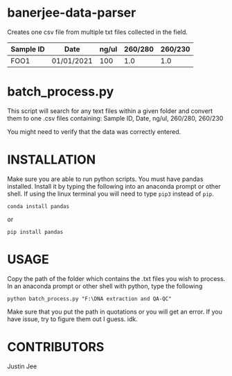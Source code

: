 # banerjee-data-parser
Creates one csv file from multiple txt files collected in the field.

|Sample ID|Date|ng/ul|260/280|260/230|
|---------|----|-----|-------|-------|
|FOO1|01/01/2021|100|1.0|1.0|

# batch_process.py

This script will search for any text files within a given folder and convert
them to one .csv files containing:
Sample ID, Date, ng/ul, 260/280, 260/230

You might need to verify that the data was correctly entered.

# INSTALLATION
Make sure you are able to run python scripts.
You must have pandas installed. Install it by typing the following into an 
anaconda prompt or other shell. If using the linux terminal you will need to type ```pip3``` instead of ```pip```.

```
conda install pandas
```

or

```
pip install pandas
```
    
# USAGE

Copy the path of the folder which contains the .txt files you wish to process.
In an anaconda prompt or other shell with python, type the following
```
python batch_process.py "F:\DNA extraction and QA-QC"
```
Make sure that you put the path in quotations or you will get an error.
If you have issue, try to figure them out I guess. idk.

# CONTRIBUTORS
Justin Jee
